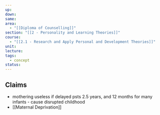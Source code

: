 ```yaml
---
up: 
down: 
same: 
area:
  - "[[Diploma of Counselling]]"
section: "[[2 - Personality and Learning Theories]]"
course:
  - "[[2.1 - Research and Apply Personal and Development Theories]]"
unit: 
lecture: 
tags:
  - concept
status:
---
```

## Claims
- mothering useless if delayed psts 2.5 years, and 12 months for many infants - cause disrupted childhood
- [[Maternal Deprivation]]